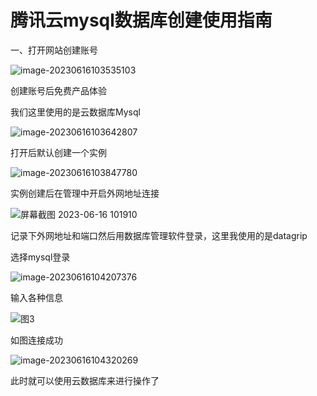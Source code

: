 # 腾讯云mysql数据库创建使用指南

一、打开网站创建账号

![image-20230616103535103](https://mtc-typora.oss-cn-shanghai.aliyuncs.com/deskTop/image-20230616103535103.png)

创建账号后免费产品体验

我们这里使用的是云数据库Mysql

![image-20230616103642807](https://mtc-typora.oss-cn-shanghai.aliyuncs.com/deskTop/image-20230616103642807.png)

打开后默认创建一个实例

![image-20230616103847780](https://mtc-typora.oss-cn-shanghai.aliyuncs.com/deskTop/image-20230616103847780.png)

实例创建后在管理中开启外网地址连接



![屏幕截图 2023-06-16 101910](https://mtc-typora.oss-cn-shanghai.aliyuncs.com/deskTop/%E5%B1%8F%E5%B9%95%E6%88%AA%E5%9B%BE%202023-06-16%20101910.png)

记录下外网地址和端口然后用数据库管理软件登录，这里我使用的是datagrip

选择mysql登录

![image-20230616104207376](https://mtc-typora.oss-cn-shanghai.aliyuncs.com/deskTop/image-20230616104207376.png)

输入各种信息

![图3](https://mtc-typora.oss-cn-shanghai.aliyuncs.com/deskTop/%E5%9B%BE3.png)

如图连接成功

![image-20230616104320269](https://mtc-typora.oss-cn-shanghai.aliyuncs.com/deskTop/image-20230616104320269.png)

此时就可以使用云数据库来进行操作了

